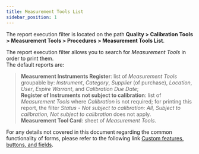 ```yaml
---
title: Measurement Tools List
sidebar_position: 1
---
```


The report execution filter is located on the path **Quality > Calibration Tools > Measurement Tools > Procedures > Measurement Tools List**.

The report execution filter allows you to search for *Measurement Tools* in order to print them.   
The default reports are:
> **Measurement Instruments Register**: list of *Measurement Tools* groupable by: *Instrument*, *Category*, *Supplier* (of purchase), *Location*, *User*, *Expire Warrant*, and *Calibration Due Date*;   
> **Register of Instruments not subject to calibration**: list of *Measurement Tools* where *Calibration* is not required; for printing this report, the filter *Status - Not subject to calibration: All, Subject to calibration, Not subject to calibration* does not apply.   
> **Measurement Tool Card**: sheet of *Measurement Tools*.

For any details not covered in this document regarding the common functionality of forms, please refer to the following link [Custom features, buttons, and fields](/docs/guide/common).